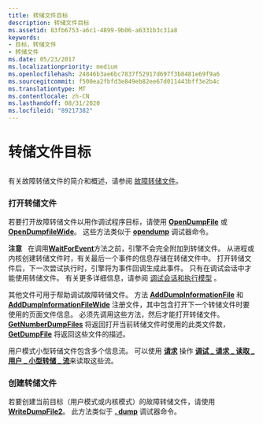 ```yaml
---
title: 转储文件目标
description: 转储文件目标
ms.assetid: 83fb6753-a6c1-4899-9b06-a6331b3c31a8
keywords:
- 目标，转储文件
- 转储文件
ms.date: 05/23/2017
ms.localizationpriority: medium
ms.openlocfilehash: 24846b3ae6bc7837f52917d697f3b8481e69f9a6
ms.sourcegitcommit: f500ea2fbfd3e849eb82ee67d011443bff3e2b4c
ms.translationtype: MT
ms.contentlocale: zh-CN
ms.lasthandoff: 08/31/2020
ms.locfileid: "89217382"
---
```

# <a name="dump-file-targets"></a>转储文件目标


## <span id="ddk_dump_file_targets_dbx"></span><span id="DDK_DUMP_FILE_TARGETS_DBX"></span>


有关故障转储文件的简介和概述，请参阅 [故障转储文件](crash-dump-files.md)。

### <a name="span-idopening_dump_filesspanspan-idopening_dump_filesspanspan-idopening_dump_filesspanopening-dump-files"></a><span id="Opening_Dump_Files"></span><span id="opening_dump_files"></span><span id="OPENING_DUMP_FILES"></span>打开转储文件

若要打开故障转储文件以用作调试程序目标，请使用 [**OpenDumpFile**](/windows-hardware/drivers/ddi/dbgeng/nf-dbgeng-idebugclient5-opendumpfile) 或 [**OpenDumpfileWide**](/windows-hardware/drivers/ddi/dbgeng/nf-dbgeng-idebugclient5-opendumpfilewide)。 这些方法类似于 [**opendump**](-opendump--open-dump-file-.md) 调试器命令。

**注意**   在调用[**WaitForEvent**](/windows-hardware/drivers/ddi/dbgeng/nf-dbgeng-idebugcontrol3-waitforevent)方法之前，引擎不会完全附加到转储文件。 从进程或内核创建转储文件时，有关最后一个事件的信息存储在转储文件中。 打开转储文件后，下一次尝试执行时，引擎将为事件回调生成此事件。 只有在调试会话中才能使用转储文件。 有关更多详细信息，请参阅 [调试会话和执行模型](debugging-session-and-execution-model.md) 。

 

其他文件可用于帮助调试故障转储文件。 方法 [**AddDumpInformationFile**](/windows-hardware/drivers/ddi/dbgeng/nf-dbgeng-idebugclient5-adddumpinformationfile) 和 [**AddDumpInformationFileWide**](/windows-hardware/drivers/ddi/dbgeng/nf-dbgeng-idebugclient5-adddumpinformationfilewide) 注册文件，其中包含打开下一个转储文件时要使用的页面文件信息。 必须先调用这些方法，然后才能打开转储文件。 [**GetNumberDumpFiles**](/windows-hardware/drivers/ddi/dbgeng/nf-dbgeng-idebugclient5-getnumberdumpfiles) 将返回打开当前转储文件时使用的此类文件数， [**GetDumpFile**](/windows-hardware/drivers/ddi/dbgeng/nf-dbgeng-idebugclient5-getdumpfile) 将返回这些文件的描述。

用户模式小型转储文件包含多个信息流。 可以使用 [**请求**](/windows-hardware/drivers/ddi/dbgeng/nf-dbgeng-idebugadvanced3-request) 操作 [**调试 \_ 请求 \_ 读取 \_ 用户 \_ 小型转储 \_ 流**](/previous-versions/ff541575(v=vs.85))来读取这些流。

### <a name="span-idcreating_dump_filesspanspan-idcreating_dump_filesspanspan-idcreating_dump_filesspancreating-dump-files"></a><span id="Creating_Dump_Files"></span><span id="creating_dump_files"></span><span id="CREATING_DUMP_FILES"></span>创建转储文件

若要创建当前目标（用户模式或内核模式）的故障转储文件，请使用 [**WriteDumpFile2**](/windows-hardware/drivers/ddi/dbgeng/nf-dbgeng-idebugclient5-writedumpfile2)。 此方法类似于 [**. dump**](-dump--create-dump-file-.md) 调试器命令。

 

